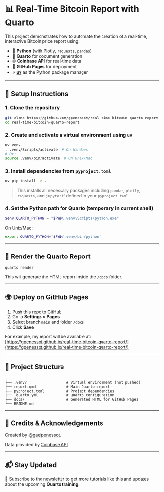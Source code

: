 # 📊 Real-Time Bitcoin Report with Quarto

This project demonstrates how to automate the creation of a real-time, interactive Bitcoin price report using:

- 🐍 **Python** (with [Plotly](https://plotly.com/), `requests`, `pandas`)
- 📄 **Quarto** for document generation
- 🌐 **Coinbase API** for real-time data
- 🚀 **GitHub Pages** for deployment
- ⚡ **[uv](https://github.com/astral-sh/uv)** as the Python package manager

---

## 🔧 Setup Instructions

### 1. Clone the repository

```bash
git clone https://github.com/gpenessot/real-time-bitcoin-quarto-report.git
cd real-time-bitcoin-quarto-report
```

### 2. Create and activate a virtual environment using `uv`

```bash
uv venv
. .venv/Scripts/activate  # On Windows
# Or:
source .venv/bin/activate  # On Unix/Mac
```

### 3. Install dependencies from `pyproject.toml`

```bash
uv pip install -e .
```

> This installs all necessary packages including `pandas`, `plotly`, `requests`, and `jupyter` if defined in your `pyproject.toml`.

### 4. Set the Python path for Quarto (temporary in current shell)

```powershell
$env:QUARTO_PYTHON = "$PWD\.venv\Scripts\python.exe"
```

On Unix/Mac:
```bash
export QUARTO_PYTHON="$PWD/.venv/bin/python"
```

---

## 🚀 Render the Quarto Report

```bash
quarto render
```

This will generate the HTML report inside the `/docs` folder.

---

## 🌍 Deploy on GitHub Pages

1. Push this repo to GitHub
2. Go to **Settings > Pages**
3. Select branch `main` and folder `/docs`
4. Click **Save**

For example, my report will be available at: [https://gpenessot.github.io/real-time-bitcoin-quarto-report/](https://gpenessot.github.io/real-time-bitcoin-quarto-report/)

---

## 📁 Project Structure

```
.
├── .venv/                  # Virtual environment (not pushed)
├── report.qmd              # Main Quarto report
├── pyproject.toml          # Project dependencies
├── _quarto.yml             # Quarto configuration
├── docs/                   # Generated HTML for GitHub Pages
└── README.md
```

---

## 🧠 Credits & Acknowledgements

Created by [@gaelpenessot](https://www.linkedin.com/in/gael-penessot/).

Data provided by [Coinbase API](https://docs.cloud.coinbase.com/exchange/docs/rest-api)

---

## 📬 Stay Updated

📩 Subscribe to the [newsletter](https://datagyver.substack.com/subscribe) to get more tutorials like this and updates about the upcoming **Quarto training**.
